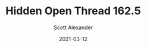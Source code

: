 ---
layout: podcast
title: "Hidden Open Thread 162.5"
author: Scott Alexander
description: https://astralcodexten.substack.com/p/hidden-open-thread-1625
date: 2021-03-12
length: 40812
duration: 10
guid: hidden-open-thread-1625
---